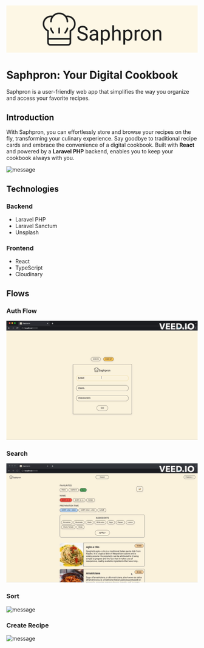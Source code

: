 ![logo](showcase/saphpron.png)

# Saphpron: Your Digital Cookbook
Saphpron is a user-friendly web app that simplifies the way you organize and access your favorite recipes. 

## Introduction
With Saphpron, you can effortlessly store and browse your recipes on the fly, transforming your culinary experience. Say goodbye to traditional recipe cards and embrace the convenience of a digital cookbook. Built with **React** and powered by a **Laravel PHP** backend, enables you to keep your cookbook always with you.

![message](showcase/saphpron_create-recipe.gif)

## Technologies

### Backend
- Laravel PHP
- Laravel Sanctum
- Unsplash

### Frontend 
- React 
- TypeScript
- Cloudinary

## Flows

### Auth Flow
![message](showcase/saphpron_auth.gif)

### Search
![message](showcase/saphpron_search.gif)

### Sort
![message](showcase/saphpron_sort.gif)

### Create Recipe
![message](showcase/saphpron_create-recipe.gif)
